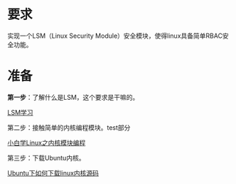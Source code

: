 # 要求

实现一个LSM（Linux Security Module）安全模块，使得linux具备简单RBAC安全功能。

# 

# 准备

**第一步**：了解什么是LSM，这个要求是干嘛的。

[LSM学习](https://ixyzero.com/blog/archives/3359.html)

第二步：接触简单的内核编程模块。test部分

[小白学Linux之内核模块编程](https://blog.csdn.net/tigerjibo/article/details/6010997)

第三步：下载Ubuntu内核。

[Ubuntu下如何下载linux内核源码](https://blog.csdn.net/qq_42908042/article/details/97129502)